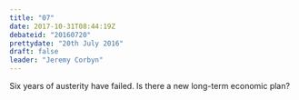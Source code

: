 ```yaml
---
title: "07"
date: 2017-10-31T08:44:19Z
debateid: "20160720"
prettydate: "20th July 2016"
draft: false
leader: "Jeremy Corbyn"
---
```


Six years of austerity have failed. Is there a new long-term economic plan?